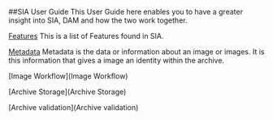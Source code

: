 ##SIA User Guide
This User Guide here enables you to have a greater insight into SIA, DAM and how the two work together.
   
[Features](Features)
This is a list of Features found in SIA. 

[Metadata](Metadata)
Metadata is the data or information about an image or images. It is this information that gives a image an identity within the archive.
 
[Image Workflow](Image Workflow)

[Archive Storage](Archive Storage)

[Archive validation](Archive validation)